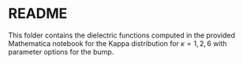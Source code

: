 # README
This folder contains the dielectric functions computed in the provided Mathematica notebook for the Kappa distribution for $\kappa=1,2,6$ with parameter options for the bump. 
